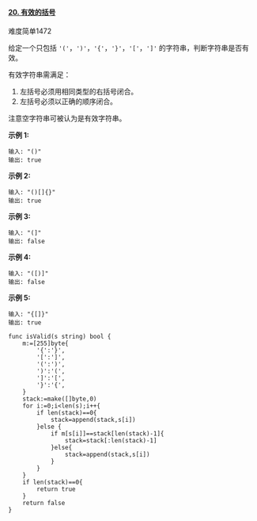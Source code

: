#### [20. 有效的括号](https://leetcode-cn.com/problems/valid-parentheses/)

难度简单1472

给定一个只包括 `'('`，`')'`，`'{'`，`'}'`，`'['`，`']'` 的字符串，判断字符串是否有效。

有效字符串需满足：

1. 左括号必须用相同类型的右括号闭合。
2. 左括号必须以正确的顺序闭合。

注意空字符串可被认为是有效字符串。

**示例 1:**

```
输入: "()"
输出: true
```

**示例 2:**

```
输入: "()[]{}"
输出: true
```

**示例 3:**

```
输入: "(]"
输出: false
```

**示例 4:**

```
输入: "([)]"
输出: false
```

**示例 5:**

```
输入: "{[]}"
输出: true
```

```golang
func isValid(s string) bool {
	m:=[255]byte{
		'{':'}',
		'[':']',
		'(':')',
        ')':'(',
        ']':'[',
        '}':'{',
	}
	stack:=make([]byte,0)
	for i:=0;i<len(s);i++{
		if len(stack)==0{
			stack=append(stack,s[i])
		}else {
			if m[s[i]]==stack[len(stack)-1]{
				stack=stack[:len(stack)-1]
			}else{
                stack=append(stack,s[i])
            }
		}
	}
	if len(stack)==0{
		return true
	}
	return false
}
```

